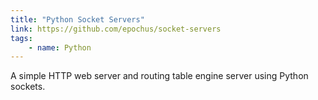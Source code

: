 ```yaml
---
title: "Python Socket Servers"
link: https://github.com/epochus/socket-servers
tags:
    - name: Python
---
```

A simple HTTP web server and routing table engine server using Python sockets.